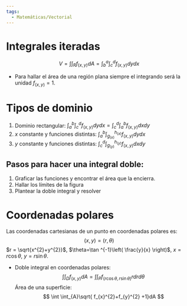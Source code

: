 ```yaml
---
tags:
  - Matemáticas/Vectorial
---
```


# Integrales iteradas
$$
V = \int \int_{R}f_{(x,y)}dA=\int^{a}_{b}\int^{d}_{c}f_{(x,y)}dy dx
$$
- Para hallar el área de una región plana siempre el integrando será la unidad $f_{(x,y)} = 1$.
# Tipos de dominio
1. Dominio rectangular: $\int_{a}^{b}\int_{c}^{d}f_{(x,y)}dydx = \int_{c}^{d}\int_{a}^{b}f_{(x,y)}dxdy$
2. $x$ constante y funciones distintas: $\int_{a}^{b}\int_{g_{(x)}}^{h_{(x)}}f_{(x,y)}dydx$
3. $y$ constante y funciones distintas: $\int_{c}^{d}\int_{g_{(y)}}^{h_{(y)}}f_{(x,y)}dxdy$
## Pasos para hacer una integral doble:
1. Graficar las funciones y encontrar el área que la encierra.
2. Hallar los límites de la figura
3. Plantear la doble integral y resolver
# Coordenadas polares
Las coordenadas cartesianas de un punto en coordenadas polares es: 
$$
(x,y)=(r,\theta)
$$
$r = \sqrt{x^{2}+y^{2}}$, $\theta=\tan ^{-1}\left( \frac{y}{x} \right)$, $x=r\cos \theta$, $y = r\sin \theta$.
- Doble integral en coordenadas polares:
  $$
\int \int_{D}f_{(x,y)}dA=\int \int_{P}f_{(r\cos \theta,r\sin \theta)}rdrd\theta
$$
Área de una superficie:
$$
\int \int_{A}\sqrt{ f_{x}^{2}+f_{y}^{2} +1}dA
$$